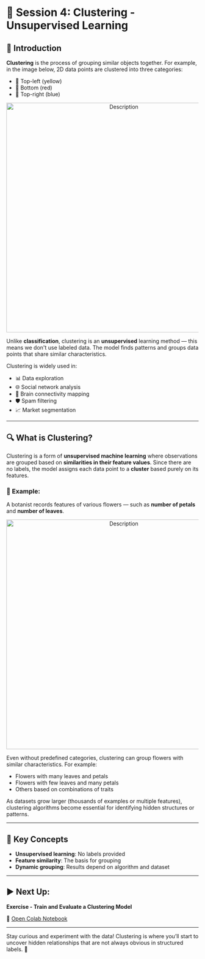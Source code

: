 # 🧠 Session 4: Clustering - Unsupervised Learning

## 📘 Introduction

**Clustering** is the process of grouping similar objects together. For example, in the image below, 2D data points are clustered into three categories:
- 🔶 Top-left (yellow)
- 🔴 Bottom (red)
- 🔷 Top-right (blue)

<p align="center">
  <img src="https://github.com/MIT-Emerging-Talent/ML/blob/main/Session4/Images/1.png" alt="Description" width="600"/>
</p>

Unlike **classification**, clustering is an **unsupervised** learning method — this means we don't use labeled data. The model finds patterns and groups data points that share similar characteristics.

Clustering is widely used in:
- 📊 Data exploration
- 🌐 Social network analysis
- 🧠 Brain connectivity mapping
- 🛡️ Spam filtering
- 📈 Market segmentation

---

## 🔍 What is Clustering?

Clustering is a form of **unsupervised machine learning** where observations are grouped based on **similarities in their feature values**. Since there are no labels, the model assigns each data point to a **cluster** based purely on its features.

### 🌸 Example:
A botanist records features of various flowers — such as **number of petals** and **number of leaves**.

<p align="center">
  <img src="https://github.com/MIT-Emerging-Talent/ML/blob/main/Session4/Images/2.png" alt="Description" width="600"/>
</p>

Even without predefined categories, clustering can group flowers with similar characteristics. For example:
- Flowers with many leaves and petals
- Flowers with few leaves and many petals
- Others based on combinations of traits

As datasets grow larger (thousands of examples or multiple features), clustering algorithms become essential for identifying hidden structures or patterns.

---

## 🧠 Key Concepts
- **Unsupervised learning**: No labels provided
- **Feature similarity**: The basis for grouping
- **Dynamic grouping**: Results depend on algorithm and dataset

---

## ▶️ Next Up:
**Exercise - Train and Evaluate a Clustering Model**

🔗 [Open Colab Notebook](https://colab.research.google.com/drive/1cRM_20flPVexwzrXUKW1gCwMrZTskzFV)

---

Stay curious and experiment with the data! Clustering is where you’ll start to uncover hidden relationships that are not always obvious in structured labels. 🚀
